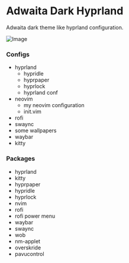 # Adwaita Dark Hyprland

Adwaita dark theme like hyprland configuration.

![Image](https://github.com/user-attachments/assets/cea858d0-374c-4186-8752-421b01da2fb5)


### Configs
* hyprland
  * hypridle
  * hyprpaper
  * hyprlock
  * hyprland conf
* neovim
  * my neovim configuration
  * init.vim
* rofi
* swaync
* some wallpapers
* waybar
* kitty   

### Packages
* hyprland
* kitty
* hyprpaper
* hypridle
* hyprlock
* nvim
* rofi
* rofi power menu
* waybar
* swaync
* wob
* nm-applet
* overskride
* pavucontrol


